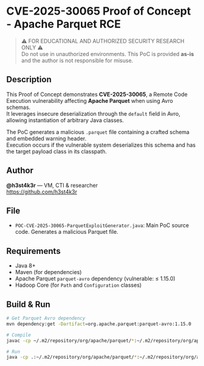 # CVE-2025-30065 Proof of Concept - Apache Parquet RCE

> ⚠️ FOR EDUCATIONAL AND AUTHORIZED SECURITY RESEARCH ONLY ⚠️  
> Do not use in unauthorized environments. This PoC is provided **as-is** and the author is not responsible for misuse.

## Description

This Proof of Concept demonstrates **CVE-2025-30065**, a Remote Code Execution vulnerability affecting **Apache Parquet** when using Avro schemas.  
It leverages insecure deserialization through the `default` field in Avro, allowing instantiation of arbitrary Java classes.

The PoC generates a malicious `.parquet` file containing a crafted schema and embedded warning header.  
Execution occurs if the vulnerable system deserializes this schema and has the target payload class in its classpath.

## Author

**@h3st4k3r** — VM, CTI & researcher  
https://github.com/h3st4k3r

## File

- `POC-CVE-2025-30065-ParquetExploitGenerator.java`: Main PoC source code. Generates a malicious Parquet file.

## Requirements

- Java 8+
- Maven (for dependencies)
- Apache Parquet `parquet-avro` dependency (vulnerable: ≤ 1.15.0)
- Hadoop Core (for `Path` and `Configuration` classes)

## Build & Run

```bash
# Get Parquet Avro dependency
mvn dependency:get -Dartifact=org.apache.parquet:parquet-avro:1.15.0

# Compile
javac -cp ~/.m2/repository/org/apache/parquet/*:~/.m2/repository/org/apache/hadoop/* ParquetExploitGenerator.java

# Run
java -cp .:~/.m2/repository/org/apache/parquet/*:~/.m2/repository/org/apache/hadoop/* ParquetExploitGenerator
